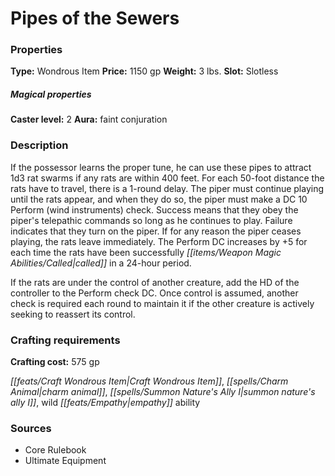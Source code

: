 ﻿---
Title: "Pipes of the Sewers"
Type: "Wondrous Item"
Price: "1150 gp"
Weight: "3 lbs."
Slot: "Slotless"
Caster level: "2"
Aura: "faint conjuration"
Description: |
  "If the possessor learns the proper tune, he can use these pipes to attract 1d3 rat swarms if any rats are within 400 feet. For each 50-foot distance the rats have to travel, there is a 1-round delay. The piper must continue playing until the rats appear, and when they do so, the piper must make a DC 10 Perform (wind instruments) check. Success means that they obey the piper's telepathic commands so long as he continues to play. Failure indicates that they turn on the piper. If for any reason the piper ceases playing, the rats leave immediately. The Perform DC increases by +5 for each time the rats have been successfully called in a 24-hour period.
  If the rats are under the control of another creature, add the HD of the controller to the Perform check DC. Once control is assumed, another check is required each round to maintain it if the other creature is actively seeking to reassert its control."
Crafting cost: "575 gp"
Sources: "['Core Rulebook', 'Ultimate Equipment']"
---

# Pipes of the Sewers

### Properties

**Type:** Wondrous Item **Price:** 1150 gp **Weight:** 3 lbs. **Slot:** Slotless

##### Magical properties

**Caster level:** 2 **Aura:** faint conjuration

### Description

If the possessor learns the proper tune, he can use these pipes to attract 1d3 rat swarms if any rats are within 400 feet. For each 50-foot distance the rats have to travel, there is a 1-round delay. The piper must continue playing until the rats appear, and when they do so, the piper must make a DC 10 Perform (wind instruments) check. Success means that they obey the piper's telepathic commands so long as he continues to play. Failure indicates that they turn on the piper. If for any reason the piper ceases playing, the rats leave immediately. The Perform DC increases by +5 for each time the rats have been successfully _[[items/Weapon Magic Abilities/Called|called]]_ in a 24-hour period.

If the rats are under the control of another creature, add the HD of the controller to the Perform check DC. Once control is assumed, another check is required each round to maintain it if the other creature is actively seeking to reassert its control.

### Crafting requirements

**Crafting cost:** 575 gp

_[[feats/Craft Wondrous Item|Craft Wondrous Item]]_, _[[spells/Charm Animal|charm animal]]_, _[[spells/Summon Nature's Ally I|summon nature's ally I]]_, wild _[[feats/Empathy|empathy]]_ ability

### Sources

* Core Rulebook
* Ultimate Equipment